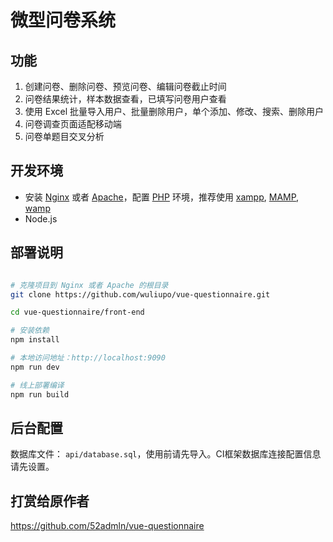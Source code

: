 # 微型问卷系统

## 功能

1. 创建问卷、删除问卷、预览问卷、编辑问卷截止时间
2. 问卷结果统计，样本数据查看，已填写问卷用户查看
3. 使用 Excel 批量导入用户、批量删除用户，单个添加、修改、搜索、删除用户
4. 问卷调查页面适配移动端
5. 问卷单题目交叉分析

## 开发环境

- 安装 [Nginx](http://nginx.org/) 或者 [Apache](http://httpd.apache.org/)，配置 [PHP](http://php.net) 环境，推荐使用 [xampp](https://www.apachefriends.org/download.html), [MAMP](https://www.mamp.info/en/downloads/), [wamp](http://www.onlinedown.net/soft/82112.htm)
- Node.js

## 部署说明

``` bash

# 克隆项目到 Nginx 或者 Apache 的根目录
git clone https://github.com/wuliupo/vue-questionnaire.git

cd vue-questionnaire/front-end

# 安装依赖
npm install

# 本地访问地址：http://localhost:9090
npm run dev

# 线上部署编译
npm run build

```

## 后台配置

数据库文件： `api/database.sql`，使用前请先导入。CI框架数据库连接配置信息请先设置。

## 打赏给原作者

<https://github.com/52admln/vue-questionnaire>
